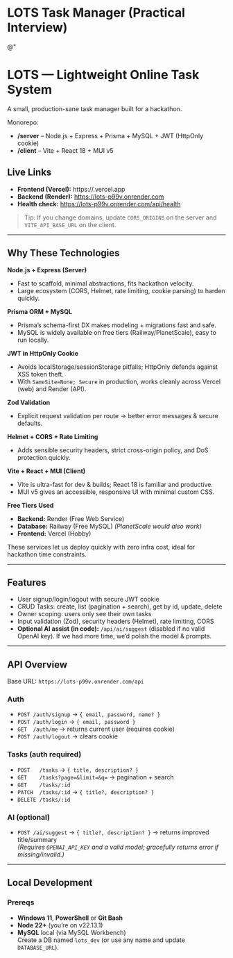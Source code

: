 ﻿# LOTS Task Manager (Practical Interview)

@"
# LOTS — Lightweight Online Task System

A small, production-sane task manager built for a hackathon.

Monorepo:
- **/server** – Node.js + Express + Prisma + MySQL + JWT (HttpOnly cookie)
- **/client** – Vite + React 18 + MUI v5

## Live Links

- **Frontend (Vercel):** https://<your-vercel-project>.vercel.app   <!-- Replace with your URL -->
- **Backend (Render):** https://lots-p99v.onrender.com
- **Health check:** https://lots-p99v.onrender.com/api/health

> Tip: If you change domains, update `CORS_ORIGINS` on the server and `VITE_API_BASE_URL` on the client.

---

## Why These Technologies

**Node.js + Express (Server)**
- Fast to scaffold, minimal abstractions, fits hackathon velocity.
- Large ecosystem (CORS, Helmet, rate limiting, cookie parsing) to harden quickly.

**Prisma ORM + MySQL**
- Prisma’s schema-first DX makes modeling + migrations fast and safe.
- MySQL is widely available on free tiers (Railway/PlanetScale), easy to run locally.

**JWT in HttpOnly Cookie**
- Avoids localStorage/sessionStorage pitfalls; HttpOnly defends against XSS token theft.
- With `SameSite=None; Secure` in production, works cleanly across Vercel (web) and Render (API).

**Zod Validation**
- Explicit request validation per route → better error messages & secure defaults.

**Helmet + CORS + Rate Limiting**
- Adds sensible security headers, strict cross-origin policy, and DoS protection quickly.

**Vite + React + MUI (Client)**
- Vite is ultra-fast for dev & builds; React 18 is familiar and productive.
- MUI v5 gives an accessible, responsive UI with minimal custom CSS.

**Free Tiers Used**
- **Backend:** Render (Free Web Service)
- **Database:** Railway (Free MySQL) *(PlanetScale would also work)*
- **Frontend:** Vercel (Hobby)

These services let us deploy quickly with zero infra cost, ideal for hackathon time constraints.

---

## Features

- User signup/login/logout with secure JWT cookie
- CRUD Tasks: create, list (pagination + search), get by id, update, delete
- Owner scoping: users only see their own tasks
- Input validation (Zod), security headers (Helmet), rate limiting, CORS
- **Optional AI assist (in code):** `/api/ai/suggest` (disabled if no valid OpenAI key). If we had more time, we’d polish the model & prompts.

---

## API Overview

Base URL: `https://lots-p99v.onrender.com/api`

### Auth
- `POST /auth/signup` → `{ email, password, name? }`
- `POST /auth/login` → `{ email, password }`
- `GET  /auth/me` → returns current user (requires cookie)
- `POST /auth/logout` → clears cookie

### Tasks (auth required)
- `POST   /tasks` → `{ title, description? }`
- `GET    /tasks?page=&limit=&q=` → pagination + search
- `GET    /tasks/:id`
- `PATCH  /tasks/:id` → `{ title?, description? }`
- `DELETE /tasks/:id`

### AI (optional)
- `POST /ai/suggest` → `{ title?, description? }` → returns improved title/summary  
  *(Requires `OPENAI_API_KEY` and a valid model; gracefully returns error if missing/invalid.)*

---

## Local Development

### Prereqs
- **Windows 11**, **PowerShell** or **Git Bash**
- **Node 22+** (you’re on v22.13.1)
- **MySQL** local (via MySQL Workbench)  
  Create a DB named `lots_dev` (or use any name and update `DATABASE_URL`).
